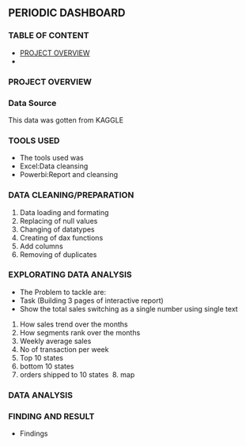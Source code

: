 ## PERIODIC DASHBOARD

### TABLE OF CONTENT
- [PROJECT OVERVIEW](#project-overview)
- 

  
### PROJECT OVERVIEW



### Data Source

This data was gotten from KAGGLE

### TOOLS USED

- The tools used was
- Excel:Data cleansing
- Powerbi:Report and cleansing

### DATA CLEANING/PREPARATION

1. Data loading and formating
2. Replacing of null values
3. Changing of datatypes
4. Creating of dax functions
5. Add columns
6. Removing of duplicates

### EXPLORATING DATA ANALYSIS
- The Problem to tackle are:
- Task (Building 3 pages of interactive report)
- Show the total sales switching as a single number using single text 
1. How sales trend over the months 
2. How segments rank over the months
3. Weekly average sales
4. No of transaction per week 
5. Top 10 states 
6. bottom 10 states 
7. orders shipped to 10 states 
8. map

### DATA ANALYSIS
   


### FINDING AND RESULT
- Findings

